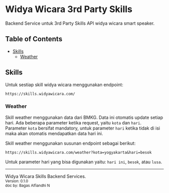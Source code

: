 # Widya Wicara 3rd Party Skills
Backend Service untuk 3rd Party Skills API widya wicara smart speaker.

## Table of Contents
- [Skills](#skills)
  - [Weather](#weather)

## Skills
Untuk sestiap skill widya wicara menggunakan endpoint:
```
https://skills.widyawicara.com/
```

### Weather
Skill weather menggunakan data dari BMKG. Data ini otomatis update setiap hari. Ada beberapa parameter ketika request, yaitu `kota` dan `hari`. Parameter `kota` bersifat mandatory, untuk parameter `hari` ketika tidak di isi maka akan otomatis mendapatkan data hari ini.

Skill weather menggunakan susunan endpoint sebagai berikut:
```
https://skills.widyawicara.com/weather?kota=yogyakarta&hari=besok
```
Untuk parameter hari yang bisa digunakan yaitu: `hari ini`, `besok`, atau `lusa`.
- - -

Widya Wicara Skills Backend Services. <br />
<small>Version: 0.1.0</small>  <br />
<small>doc by: Bagas Alfiandhi N</small> <br />
